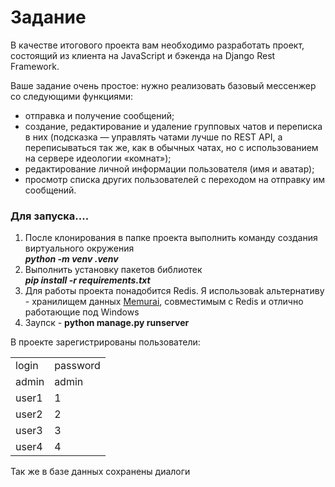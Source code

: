 # Задание

В качестве итогового проекта вам необходимо разработать проект, состоящий из клиента на JavaScript и бэкенда на Django Rest Framework.

Ваше задание очень простое: нужно реализовать базовый мессенжер со следующими функциями:

*   отправка и получение сообщений;
*   создание, редактирование и удаление групповых чатов и переписка в них (подсказка — управлять чатами лучше по REST API, а переписываться так же, как в обычных чатах, но с использованием на сервере идеологии «комнат»);
*   редактирование личной информации пользователя (имя и аватар);
*   просмотр списка других пользователей с переходом на отправку им сообщений.

### **Для запуска....**

1.  После клонирования в папке проекта выполнить команду создания виртуального окружения  
    _**python -m venv .venv**_
2.  Выполнить установку пакетов библиотек  
    _**pip install -r requirements.txt**_
3.  Для работы проекта понадобится Redis. Я использоваk альтернативу - хранилищем данных [Memurai](https://www.memurai.com/), совместимым с Redis и отлично работающие под Windows
4.  Заупск - **python manage.py runserver**

В проекте зарегистрированы пользователи:

<table><tbody><tr><td>login</td><td>password</td></tr><tr><td>admin</td><td>admin</td></tr><tr><td>user1</td><td>1</td></tr><tr><td>user2</td><td>2</td></tr><tr><td>user3</td><td>3</td></tr><tr><td>user4</td><td>4</td></tr></tbody></table>

Так же в базе данных сохранены диалоги